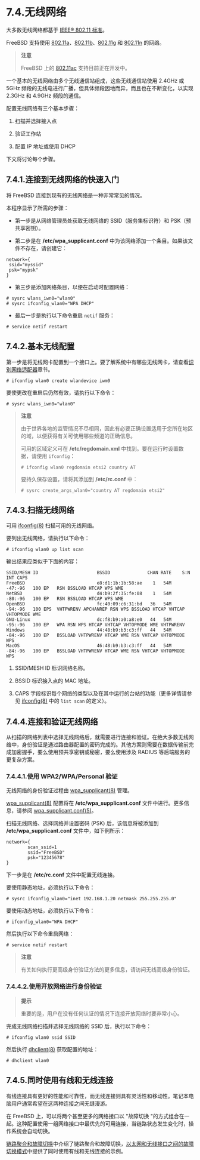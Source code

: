 # 7.4.无线网络

大多数无线网络都基于 [IEEE® 802.11 标准](https://en.wikipedia.org/wiki/IEEE_802.11)。

FreeBSD 支持使用 [802.11a](https://en.wikipedia.org/wiki/IEEE_802.11a-1999)、[802.11b](https://en.wikipedia.org/wiki/IEEE_802.11b-1999)、[802.11g](https://en.wikipedia.org/wiki/IEEE_802.11g-2003) 和 [802.11n](https://en.wikipedia.org/wiki/IEEE_802.11n-2009) 的网络。

> **注意**
>
> FreeBSD 上的 [802.11ac](https://en.wikipedia.org/wiki/IEEE_802.11ac-2013) 支持目前正在开发中。

一个基本的无线网络由多个无线通信站组成，这些无线通信站使用 2.4GHz 或 5GHz 频段的无线电进行广播，但具体频段因地而异，而且也在不断变化，以实现 2.3GHz 和 4.9GHz 频段的通信。

配置无线网络有三个基本步骤：

1. 扫描并选择接入点

2. 验证工作站

3. 配置 IP 地址或使用 DHCP

下文将讨论每个步骤。

## 7.4.1.连接到无线网络的快速入门

将 FreeBSD 连接到现有的无线网络是一种非常常见的情况。

本程序显示了所需的步骤：

- 第一步是从网络管理员处获取无线网络的 SSID（服务集标识符）和 PSK（预共享密钥）。

- 第二步是在 **/etc/wpa_supplicant.conf** 中为该网络添加一个条目。如果该文件不存在，请创建它：

```
network={
 ssid="myssid" 
 psk="mypsk" 
}
```

- 第三步是添加网络条目，以便在启动时配置网络：

```
# sysrc wlans_iwn0="wlan0"
# sysrc ifconfig_wlan0="WPA DHCP"
```

- 最后一步是执行以下命令重启 `netif` 服务：

```
# service netif restart
```

## 7.4.2.基本无线配置

第一步是将无线网卡配置到一个接口上。要了解系统中有哪些无线网卡，请查看[识别网络适配器](https://docs.freebsd.org/en/books/handbook/network/#config-identify-network-adapter)章节。

```
# ifconfig wlan0 create wlandevice iwm0
```

要使更改在重启后仍然有效，请执行以下命令：

```
# sysrc wlans_iwn0="wlan0"
```

> **注意**
>
> 由于世界各地的监管情况不尽相同，因此有必要正确设置适用于您所在地区的域，以便获得有关可使用哪些频道的正确信息。
>
> 可用的区域定义可在 **/etc/regdomain.xml** 中找到。要在运行时设置数据，请使用 `ifconfig`：
>
> ```
> # ifconfig wlan0 regdomain etsi2 country AT
> ```
>
> 要持久保存设置，请将其添加到 **/etc/rc.conf** 中：
>
> ```
> # sysrc create_args_wlan0="country AT regdomain etsi2"
> ```

## 7.4.3.扫描无线网络

可用 [ifconfig(8)](https://man.freebsd.org/cgi/man.cgi?query=ifconfig&sektion=8&format=html) 扫描可用的无线网络。

要列出无线网络，请执行以下命令：

```
# ifconfig wlan0 up list scan
```

输出结果应类似于下面的内容：

```
SSID/MESH ID                      BSSID              CHAN RATE    S:N     INT CAPS
FreeBSD                           e8:d1:1b:1b:58:ae    1   54M  -47:-96   100 EP   RSN BSSLOAD HTCAP WPS WME
NetBSD                            d4:b9:2f:35:fe:08    1   54M  -80:-96   100 EP   RSN BSSLOAD HTCAP WPS WME
OpenBSD                           fc:40:09:c6:31:bd   36   54M  -94:-96   100 EPS  VHTPWRENV APCHANREP RSN WPS BSSLOAD HTCAP VHTCAP VHTOPMODE WME
GNU-Linux                         dc:f8:b9:a0:a8:e0   44   54M  -95:-96   100 EP   WPA RSN WPS HTCAP VHTCAP VHTOPMODE WME VHTPWRENV
Windows                           44:48:b9:b3:c3:ff   44   54M  -84:-96   100 EP   BSSLOAD VHTPWRENV HTCAP WME RSN VHTCAP VHTOPMODE WPS
MacOS                             46:48:b9:b3:c3:ff   44   54M  -84:-96   100 EP   BSSLOAD VHTPWRENV HTCAP WME RSN VHTCAP VHTOPMODE WPS
```

1. SSID/MESH ID 标识网络名称。

2. BSSID 标识接入点的 MAC 地址。

3. CAPS 字段标识每个网络的类型以及在其中运行的台站的功能（更多详情请参见 [ifconfig(8)](https://man.freebsd.org/cgi/man.cgi?query=ifconfig&sektion=8&format=html) 中的 `list scan` 的定义）。

## 7.4.4.连接和验证无线网络

从扫描的网络列表中选择无线网络后，就需要进行连接和验证。在绝大多数无线网络中，身份验证是通过路由器配置的密码完成的。其他方案则需要在数据传输前完成加密握手，要么使用预共享密钥或秘密，要么使用涉及 RADIUS 等后端服务的更复杂方案。

### 7.4.4.1.使用 WPA2/WPA/Personal 验证

无线网络的身份验证过程由 [wpa_supplicant(8)](https://man.freebsd.org/cgi/man.cgi?query=wpa_supplicant&sektion=8&format=html) 管理。

[wpa_supplicant(8)](https://man.freebsd.org/cgi/man.cgi?query=wpa_supplicant&sektion=8&format=html) 配置将在 **/etc/wpa_supplicant.conf** 文件中进行。更多信息，请参阅 [wpa_supplicant.conf(5)](https://man.freebsd.org/cgi/man.cgi?query=wpa_supplicant.conf&sektion=5&format=html)。

扫描无线网络、选择网络并设置密码 (PSK) 后，该信息将被添加到 **/etc/wpa_supplicant.conf** 文件中，如下例所示：

```
network={
        scan_ssid=1 
        ssid="FreeBSD" 
        psk="12345678" 
}
```

下一步是在 **/etc/rc.conf** 文件中配置无线连接。

要使用静态地址，必须执行以下命令：

```
# sysrc ifconfig_wlan0="inet 192.168.1.20 netmask 255.255.255.0"
```

要使用动态地址，必须执行以下命令：

```
# ifconfig_wlan0="WPA DHCP"
```

然后执行以下命令重启网络：

```
# service netif restart
```

> **注意**
>
> 有关如何执行更高级身份验证方法的更多信息，请访问无线高级身份验证。

### 7.4.4.2.使用开放网络进行身份验证

> **提示**
>
> 重要的是，用户在没有任何认证的情况下连接开放网络时要非常小心。

完成无线网络扫描并选择无线网络的 SSID 后，执行以下命令：

```
# ifconfig wlan0 ssid SSID
```

然后执行 [dhclient(8)](https://man.freebsd.org/cgi/man.cgi?query=dhclient&sektion=8&format=html) 获取配置的地址：

```
# dhclient wlan0
```

## 7.4.5.同时使用有线和无线连接

有线连接具有更好的性能和可靠性，而无线连接则具有灵活性和移动性。笔记本电脑用户通常希望在这两种连接之间无缝漫游。

在 FreeBSD 上，可以将两个甚至更多的网络接口以 "故障切换 "的方式组合在一起。这种配置使用一组网络接口中最优先的可用连接，当链路状态发生变化时，操作系统会自动切换。

[链路聚合和故障切换](https://docs.freebsd.org/en/books/handbook/advanced-networking/#network-aggregation)中介绍了链路聚合和故障切换，[以太网和无线接口之间的故障切换模式](https://docs.freebsd.org/en/books/handbook/advanced-networking/#networking-lagg-wired-and-wireless)中提供了同时使用有线和无线连接的示例。